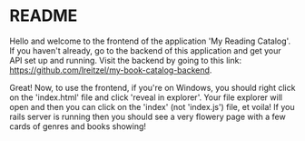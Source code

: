 # README

Hello and welcome to the frontend of the application 'My Reading Catalog'. If you haven't already, go to the backend of this application and get your API set up and running. Visit the backend by going to this link: https://github.com/lreitzel/my-book-catalog-backend.

Great! Now, to use the frontend, if you're on Windows, you should right click on the 'index.html' file and click 'reveal in explorer'. Your file explorer will open and then you can click on the 'index' (not 'index.js') file, et voila! If you rails server is running then you should see a very flowery page with a few cards of genres and books showing!
